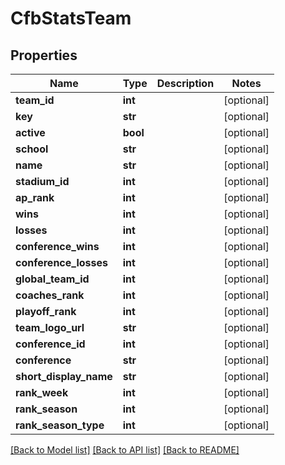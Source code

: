 # CfbStatsTeam

## Properties
Name | Type | Description | Notes
------------ | ------------- | ------------- | -------------
**team_id** | **int** |  | [optional] 
**key** | **str** |  | [optional] 
**active** | **bool** |  | [optional] 
**school** | **str** |  | [optional] 
**name** | **str** |  | [optional] 
**stadium_id** | **int** |  | [optional] 
**ap_rank** | **int** |  | [optional] 
**wins** | **int** |  | [optional] 
**losses** | **int** |  | [optional] 
**conference_wins** | **int** |  | [optional] 
**conference_losses** | **int** |  | [optional] 
**global_team_id** | **int** |  | [optional] 
**coaches_rank** | **int** |  | [optional] 
**playoff_rank** | **int** |  | [optional] 
**team_logo_url** | **str** |  | [optional] 
**conference_id** | **int** |  | [optional] 
**conference** | **str** |  | [optional] 
**short_display_name** | **str** |  | [optional] 
**rank_week** | **int** |  | [optional] 
**rank_season** | **int** |  | [optional] 
**rank_season_type** | **int** |  | [optional] 

[[Back to Model list]](../README.md#documentation-for-models) [[Back to API list]](../README.md#documentation-for-api-endpoints) [[Back to README]](../README.md)

